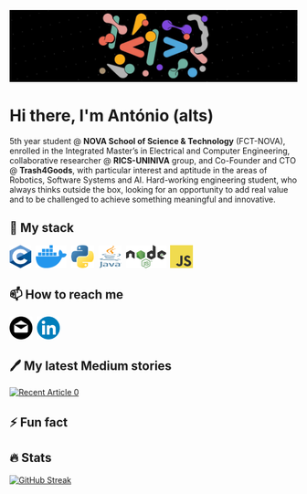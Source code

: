 <a><img src="assets/cover.jpg" alt="Cover Image"></a>

# Hi there, I'm António (alts)

5th year student @ **NOVA School of Science & Technology** (FCT-NOVA), enrolled in the Integrated Master’s in Electrical and Computer Engineering, collaborative researcher @ **RICS-UNINIVA** group, and Co-Founder and CTO @ **Trash4Goods**, with particular interest and aptitude in the areas of Robotics, Software Systems and AI. Hard-working engineering student, who always thinks outside the box, looking for an opportunity to add real value and to be challenged to achieve something meaningful and innovative.

🌱 My stack
---
<a><img src="assets/c.png" title="C" alt="C" width="38" height="40"/></a>&nbsp;
<a><img src="assets/docker.png" title="Docker" alt="Docker" width="54" height="40"/></a>&nbsp;
<a><img src="assets/python.png" title="Python" alt="Python" width="40" height="40"/></a>&nbsp;
<a><img src="assets/java.svg" title="Java" alt="Java" width="40" height="40"/></a>&nbsp;
<a><img src="assets/nodejs.png" title="nodejs" alt="nodejs" width="70" height="40"/></a>&nbsp;
<a><img src="assets/js.png" title="JavaScript" alt="JavaScript" width="40" height="40"/></a>&nbsp;

📫 How to reach me
---
<a href="mailto:altsmpegado@gmail.com"><img src="assets/email.svg" title="Email" alt="Email" width="40" height="40"/></a>&nbsp;
<a href="https://www.linkedin.com/in/altsmpegado/"><img src="assets/linkedin.png" title="Linkedin" alt="Linkedin" width="40" height="40"/></a>&nbsp;

🖊️ My latest Medium stories
---
<a target="_blank" href="https://github-readme-medium-recent-article.vercel.app/medium/@altsmpegado/0" style="display: block; width: 100%;"><img src="https://github-readme-medium-recent-article.vercel.app/medium/@altsmpegado/0" alt="Recent Article 0"></a>

⚡ Fun fact
---

🔥 Stats
---
<a href="https://git.io/streak-stats">
  <img src="https://streak-stats.demolab.com?user=altsmpegado&theme=whatsapp-dark2" alt="GitHub Streak"/>
</a>
